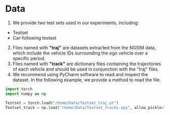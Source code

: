 # Data

1. We provide two test sets used in our experiments, including:
  * Testset
  * Car-following testset
2. Files named with **"traj"** are datasets extracted from the NGSIM data, which include the vehicle IDs surrounding the ego vehicle over a specific period.
3. Files named with **"track"** are dictionary files containing the trajectories of each vehicle and should be used in conjunction with the "traj" files.
4. We recommend using PyCharm software to read and inspect the dataset. In the following example, we provide a method to read the file.

  ```python
  import torch
  import numpy as np

  Testset = torch.load("/home/Data/Testset_traj.pt")
  Testset_track = np.load("/home/Data/Testset_tracks.npy", allow_pickle=True)
  ```
